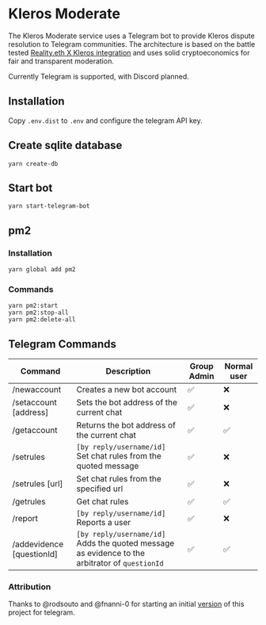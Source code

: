 # Kleros Moderate

The Kleros Moderate service uses a Telegram bot to provide Kleros dispute resolution to Telegram communities. The architecture is based on the battle tested [Reality.eth X Kleros integration](https://kleros.gitbook.io/docs/integrations/types-of-integrations/1.-dispute-resolution-integration-plan/channel-partners/how-to-use-reality.eth-+-kleros-as-an-oracle) and uses solid cryptoeconomics for fair and transparent moderation.

Currently Telegram is supported, with Discord planned.

## Installation

Copy `.env.dist` to `.env` and configure the telegram API key.

## Create sqlite database

`yarn create-db`

## Start bot

`yarn start-telegram-bot`

## pm2

### Installation

`yarn global add pm2`

### Commands

```
yarn pm2:start
yarn pm2:stop-all
yarn pm2:delete-all
```


## Telegram Commands

Command | Description | Group Admin | Normal user
--- | --- | --- | ---
/newaccount | Creates a new bot account | ✅ | ❌
/setaccount [address]| Sets the bot address of the current chat | ✅ | ❌
/getaccount | Returns the bot address of the current chat | ✅ | ✅
/setrules | `[by reply/username/id]`  Set chat rules from the quoted message | ✅ | ❌
/setrules [url] | Set chat rules from the specified url | ✅ | ❌
/getrules | Get chat rules | ✅ | ✅
/report | `[by reply/username/id]`  Reports a user | ✅ | ❌
/addevidence [questionId] | `[by reply/username/id]` Adds the quoted message as evidence to the arbitrator of `questionId` | ✅ | ✅

### Attribution

Thanks to @rodsouto and @fnanni-0 for starting an initial [version](https://github.com/rodsouto/kleros-moderator-bot) of this project for telegram.

